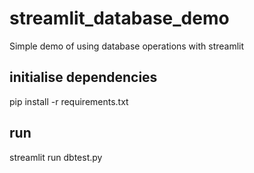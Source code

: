 # streamlit_database_demo
Simple demo of using database operations with streamlit

## initialise dependencies

pip install -r requirements.txt

## run

streamlit run dbtest.py